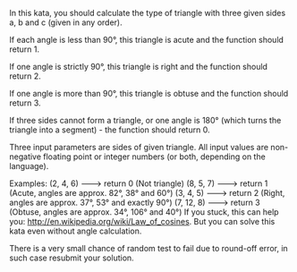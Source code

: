In this kata, you should calculate the type of triangle with three given sides a, b and c (given in any order).

If each angle is less than 90°, this triangle is acute and the function should return 1.

If one angle is strictly 90°, this triangle is right and the function should return 2.

If one angle is more than 90°, this triangle is obtuse and the function should return 3.

If three sides cannot form a triangle, or one angle is 180° (which turns the triangle into a segment) - the function should return 0.

Three input parameters are sides of given triangle. All input values are non-negative floating point or integer numbers (or both, depending on the language).

Examples:
(2, 4, 6) ---> return 0 (Not triangle)
(8, 5, 7) ---> return 1 (Acute, angles are approx. 82°, 38° and 60°)
(3, 4, 5) ---> return 2 (Right, angles are approx. 37°, 53° and exactly 90°)
(7, 12, 8) ---> return 3 (Obtuse, angles are approx. 34°, 106° and 40°)
If you stuck, this can help you: http://en.wikipedia.org/wiki/Law_of_cosines. But you can solve this kata even without angle calculation.

There is a very small chance of random test to fail due to round-off error, in such case resubmit your solution.